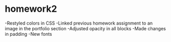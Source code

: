# homework2
-Restyled colors in CSS
-Linked previous homework assignment to an image in the portfolio section
-Adjusted opacity in all blocks
-Made changes in padding
-New fonts
